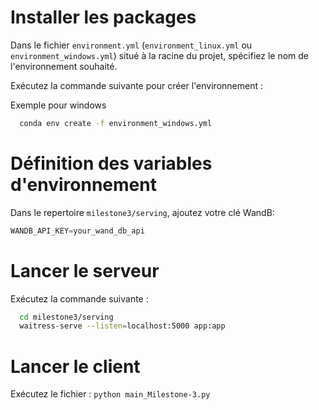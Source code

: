 # Installer les packages

Dans le fichier `environment.yml` (`environment_linux.yml` ou `environment_windows.yml`) situé à la racine du projet, spécifiez le nom de l'environnement souhaité.

Exécutez la commande suivante pour créer l'environnement :

Exemple pour windows
```bash
  conda env create -f environment_windows.yml
```

# Définition des variables d'environnement

Dans le repertoire `milestone3/serving`, ajoutez votre clé WandB: 

```python
WANDB_API_KEY=your_wand_db_api
```

# Lancer le serveur

Exécutez la commande suivante :
```bash
  cd milestone3/serving
  waitress-serve --listen=localhost:5000 app:app
```

# Lancer le client

Exécutez le fichier : `python main_Milestone-3.py` 
